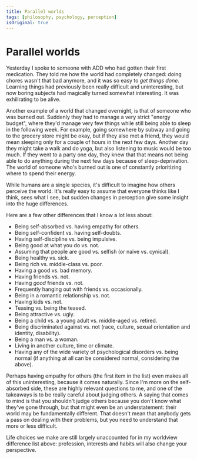 ```yaml
---
title: Parallel worlds
tags: [philosophy, psychology, perception]
isOriginal: true
---
```


# Parallel worlds

Yesterday I spoke to someone with ADD who had gotten their first medication. They told me how the world had completely changed: doing chores wasn't that bad anymore, and it was so easy to *get things done*. Learning things had previously been really difficult and uninteresting, but now boring subjects had magically turned somewhat interesting. It was exhilirating to be alive.

Another example of a world that changed overnight, is that of someone who was burned out. Suddenly they had to manage a very strict "energy budget", where they'd manage very few things while still being able to sleep in the following week. For example, going somewhere by subway and going to the grocery store might be okay, but if they also met a friend, they would mean sleeping only for a couple of hours in the next few days. Another day they might take a walk and do yoga, but also listening to music would be too much. If they went to a party one day, they knew that that means not being able to do anything during the next few days because of sleep-deprivation. The world of someone who's burned out is one of constantly prioritizing where to spend their energy.

While humans are a single species, it's difficult to imagine how others perceive the world. It's really easy to assume that everyone thinks like I think, sees what I see, but sudden changes in perception give some insight into the huge differences.

Here are a few other differences that I know a lot less about:

* Being self-absorbed vs. having empathy for others.
* Being self-confident vs. having self-doubts.
* Having self-discipline vs. being impulsive.
* Being good at what you do vs. not.
* Assuming that people are good vs. selfish (or naive vs. cynical).
* Being healthy vs. sick.
* Being rich vs. middle-class vs. poor.
* Having a good vs. bad memory.
* Having friends vs. not.
* Having *good* friends vs. not.
* Frequently hanging out with friends vs. occasionally.
* Being in a romantic relationship vs. not.
* Having kids vs. not.
* Teasing vs. being the teased.
* Being attractive vs. ugly.
* Being a child vs. a young adult vs. middle-aged vs. retired.
* Being discriminated against vs. not (race, culture, sexual orientation and identity, disability).
* Being a man vs. a woman.
* Living in another culture, time or climate.
* Having any of the wide variety of psychological disorders vs. being normal (if anything at all can be considered normal, considering the above).

Perhaps having empathy for others (the first item in the list) even makes all of this uninteresting, because it comes naturally. Since I'm more on the self-absorbed side, these are highly relevant questions to me, and one of the takeaways is to be really careful about judging others. A saying that comes to mind is that you shouldn't judge others because you don't know what they've gone through, but that might even be an understatement: their world may be fundamentally different. That doesn't mean that anybody gets a pass on dealing with their problems, but you need to understand that more or less difficult.

Life choices we make are still largely unaccounted for in my worldview difference list above: profession, interests and habits will also change your perspective.
